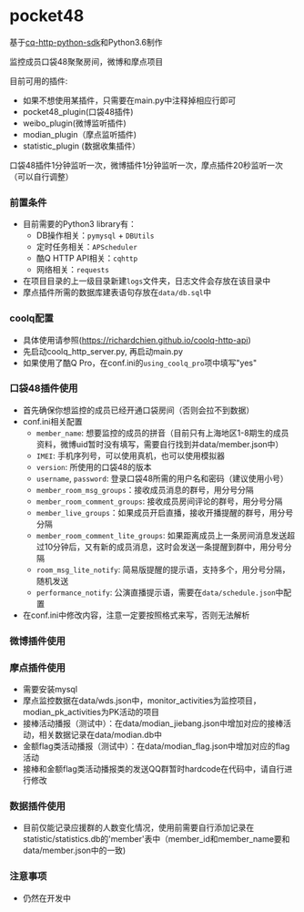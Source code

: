 # pocket48
基于[cq-http-python-sdk](https://github.com/richardchien/cqhttp-python-sdk)和Python3.6制作

监控成员口袋48聚聚房间，微博和摩点项目

目前可用的插件:
* 如果不想使用某插件，只需要在main.py中注释掉相应行即可
* pocket48_plugin(口袋48插件)
* weibo_plugin(微博监听插件)
* modian_plugin（摩点监听插件)
* statistic_plugin (数据收集插件）

口袋48插件1分钟监听一次，微博插件1分钟监听一次，摩点插件20秒监听一次（可以自行调整）

### 前置条件
* 目前需要的Python3 library有：
    + DB操作相关：`pymysql` + `DBUtils`
    + 定时任务相关：`APScheduler`
    + 酷Q HTTP API相关：`cqhttp`
    + 网络相关：`requests`
* 在项目目录的上一级目录新建`logs`文件夹，日志文件会存放在该目录中
* 摩点插件所需的数据库建表语句存放在`data/db.sql`中


### coolq配置
* 具体使用请参照(https://richardchien.github.io/coolq-http-api)
* 先启动coolq_http_server.py, 再启动main.py
* 如果使用了酷Q Pro，在conf.ini的`using_coolq_pro`项中填写"yes"
 

### 口袋48插件使用
* 首先确保你想监控的成员已经开通口袋房间（否则会拉不到数据）
* conf.ini相关配置
    + `member_name`: 想要监控的成员的拼音（目前只有上海地区1-8期生的成员资料，微博uid暂时没有填写，需要自行找到并data/member.json中）
    + `IMEI`: 手机序列号，可以使用真机，也可以使用模拟器
    + `version`: 所使用的口袋48的版本
    + `username`, `password`: 登录口袋48所需的用户名和密码（建议使用小号）
    + `member_room_msg_groups`：接收成员消息的群号，用分号分隔
    + `member_room_comment_groups`: 接收成员房间评论的群号，用分号分隔
    + `member_live_groups`：如果成员开启直播，接收开播提醒的群号，用分号分隔
    + `member_room_comment_lite_groups`: 如果距离成员上一条房间消息发送超过10分钟后，又有新的成员消息，这时会发送一条提醒到群中，用分号分隔
    + `room_msg_lite_notify`: 简易版提醒的提示语，支持多个，用分号分隔，随机发送
    + `performance_notify`: 公演直播提示语，需要在`data/schedule.json`中配置
* 在conf.ini中修改内容，注意一定要按照格式来写，否则无法解析


### 微博插件使用



### 摩点插件使用
* 需要安装mysql
* 摩点监控数据在data/wds.json中，monitor_activities为监控项目，modian_pk_activities为PK活动的项目
* 接棒活动播报（测试中）：在data/modian_jiebang.json中增加对应的接棒活动，相关数据记录在data/modian.db中
* 金额flag类活动播报（测试中）：在data/modian_flag.json中增加对应的flag活动
* 接棒和金额flag类活动播报类的发送QQ群暂时hardcode在代码中，请自行进行修改


### 数据插件使用
* 目前仅能记录应援群的人数变化情况，使用前需要自行添加记录在statistic/statistics.db的'member'表中（member_id和member_name要和data/member.json中的一致)


### 注意事项
* 仍然在开发中


